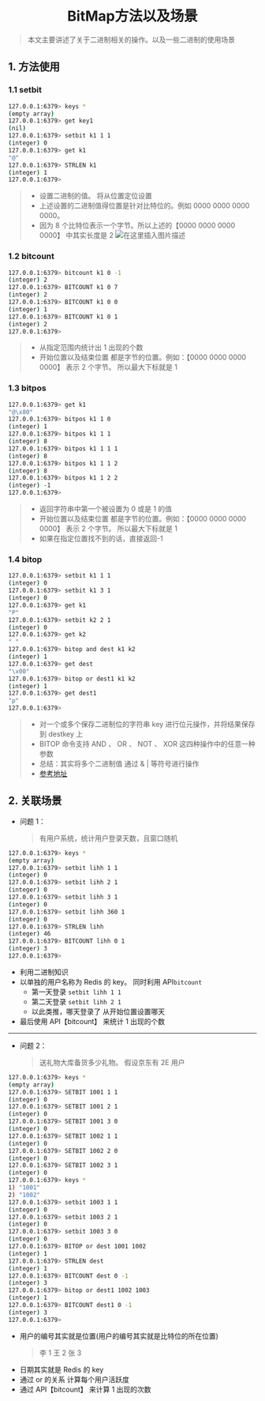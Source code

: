 <h1 align = "center">BitMap方法以及场景</h1>

> 本文主要讲述了关于二进制相关的操作。以及一些二进制的使用场景

## 1. 方法使用

### 1.1 setbit

```bash
127.0.0.1:6379> keys *
(empty array)
127.0.0.1:6379> get key1
(nil)
127.0.0.1:6379> setbit k1 1 1
(integer) 0
127.0.0.1:6379> get k1
"@"
127.0.0.1:6379> STRLEN k1
(integer) 1
127.0.0.1:6379>
```

> - 设置二进制的值。 将从位置定位设置
> - 上述设置的二进制值得位置是针对比特位的。例如 0000 0000 0000 0000。
> - 因为 8 个比特位表示一个字节。所以上述的【0000 0000 0000 0000】 中其实长度是 2 ![在这里插入图片描述](https://img-blog.csdnimg.cn/22d3adb487fc40a2a3542884f504767b.png)

### 1.2 bitcount

```bash
127.0.0.1:6379> bitcount k1 0 -1
(integer) 2
127.0.0.1:6379> BITCOUNT k1 0 7
(integer) 2
127.0.0.1:6379> BITCOUNT k1 0 0
(integer) 1
127.0.0.1:6379> BITCOUNT k1 0 1
(integer) 2
127.0.0.1:6379>
```

> - 从指定范围内统计出 1 出现的个数
> - 开始位置以及结束位置 都是字节的位置。例如：【0000 0000 0000 0000】 表示 2 个字节。 所以最大下标就是 1

### 1.3 bitpos

```bash
127.0.0.1:6379> get k1
"@\x80"
127.0.0.1:6379> bitpos k1 1 0
(integer) 1
127.0.0.1:6379> bitpos k1 1 1
(integer) 8
127.0.0.1:6379> bitpos k1 1 1 1
(integer) 8
127.0.0.1:6379> bitpos k1 1 1 2
(integer) 8
127.0.0.1:6379> bitpos k1 1 2 2
(integer) -1
127.0.0.1:6379>
```

> - 返回字符串中第一个被设置为 0 或是 1 的值
> - 开始位置以及结束位置 都是字节的位置。例如：【0000 0000 0000 0000】 表示 2 个字节。 所以最大下标就是 1
> - 如果在指定位置找不到的话，直接返回-1

### 1.4 bitop

```bash
127.0.0.1:6379> setbit k1 1 1
(integer) 0
127.0.0.1:6379> setbit k1 3 1
(integer) 0
127.0.0.1:6379> get k1
"P"
127.0.0.1:6379> setbit k2 2 1
(integer) 0
127.0.0.1:6379> get k2
" "
127.0.0.1:6379> bitop and dest k1 k2
(integer) 1
127.0.0.1:6379> get dest
"\x00"
127.0.0.1:6379> bitop or dest1 k1 k2
(integer) 1
127.0.0.1:6379> get dest1
"p"
127.0.0.1:6379>
```

> - 对一个或多个保存二进制位的字符串 key 进行位元操作，并将结果保存到 destkey 上
> - BITOP 命令支持 AND 、 OR 、 NOT 、 XOR 这四种操作中的任意一种参数
> - 总结：其实将多个二进制值 通过 & | 等符号进行操作
> - [参考地址](http://redis.cn/commands/bitop.html)

## 2. 关联场景

- 问题 1：
  > 有用户系统，统计用户登录天数，且窗口随机

```bash
127.0.0.1:6379> keys *
(empty array)
127.0.0.1:6379> setbit lihh 1 1
(integer) 0
127.0.0.1:6379> setbit lihh 2 1
(integer) 0
127.0.0.1:6379> setbit lihh 3 1
(integer) 0
127.0.0.1:6379> setbit lihh 360 1
(integer) 0
127.0.0.1:6379> STRLEN lihh
(integer) 46
127.0.0.1:6379> BITCOUNT lihh 0 1
(integer) 3
127.0.0.1:6379>
```

- 利用二进制知识
- 以单独的用户名称为 Redis 的 key。 同时利用 API`bitcount`
  - 第一天登录 `setbit lihh 1 1`
  - 第二天登录 `setbit lihh 2 1`
  - 以此类推，哪天登录了 从开始位置设置哪天
- 最后使用 API【bitcount】 来统计 1 出现的个数

<hr />

- 问题 2：

  > 送礼物大库备货多少礼物。 假设京东有 2E 用户

```bash
127.0.0.1:6379> keys *
(empty array)
127.0.0.1:6379> SETBIT 1001 1 1
(integer) 0
127.0.0.1:6379> SETBIT 1001 2 1
(integer) 0
127.0.0.1:6379> SETBIT 1001 3 0
(integer) 0
127.0.0.1:6379> SETBIT 1002 1 1
(integer) 0
127.0.0.1:6379> SETBIT 1002 2 0
(integer) 0
127.0.0.1:6379> SETBIT 1002 3 1
(integer) 0
127.0.0.1:6379> keys *
1) "1001"
2) "1002"
127.0.0.1:6379> setbit 1003 1 1
(integer) 0
127.0.0.1:6379> setbit 1003 2 1
(integer) 0
127.0.0.1:6379> setbit 1003 3 0
(integer) 0
127.0.0.1:6379> BITOP or dest 1001 1002
(integer) 1
127.0.0.1:6379> STRLEN dest
(integer) 1
127.0.0.1:6379> BITCOUNT dest 0 -1
(integer) 3
127.0.0.1:6379> bitop or dest1 1002 1003
(integer) 1
127.0.0.1:6379> BITCOUNT dest1 0 -1
(integer) 3
127.0.0.1:6379>
```

- 用户的编号其实就是位置(用户的编号其实就是比特位的所在位置)
  > 李 1 王 2 张 3
- 日期其实就是 Redis 的 key
- 通过 or 的关系 计算每个用户活跃度
- 通过 API【bitcount】 来计算 1 出现的次数
